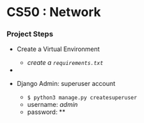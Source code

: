 # CS50 : Network
### Project Steps

- Create a Virtual Environment
  - *create a ```requirements.txt```*
-




- Django Admin: superuser account
  - ```$ python3 manage.py createsuperuser ```
  - username: *admin*
  - password: **
